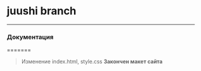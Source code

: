 # juushi branch
---
### Документация

=======
> Изменение index.html, style.css
> __Закончен макет сайта__